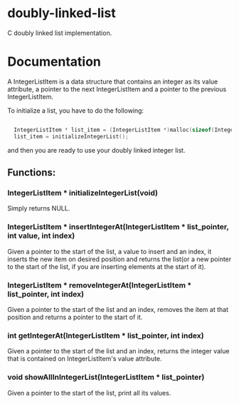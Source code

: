 # doubly-linked-list
C doubly linked list implementation.

# Documentation

  A IntegerListItem is a data structure that contains an integer as its value attribute, a pointer to the next IntegerListItem and a pointer to the previous IntegerListItem.
  
  To initialize a list, you have to do the following:

```C

  IntegerListItem * list_item = (IntegerListItem *)malloc(sizeof(IntegerListItem));
  list_item = initializeIntegerList();

````

and then you are ready to use your doubly linked integer list.

## Functions: 

### IntegerListItem * initializeIntegerList(void)
Simply returns NULL.

### IntegerListItem * insertIntegerAt(IntegerListItem * list_pointer, int value, int index)
Given a pointer to the start of the list, a value to insert and an index, it inserts the new item on desired position and returns the list(or a new pointer to the start of the list, if you are inserting elements at the start of it).

### IntegerListItem * removeIntegerAt(IntegerListItem * list_pointer, int index)
Given a pointer to the start of the list and an index, removes the item at that position and returns a pointer to the start of it.

### int getIntegerAt(IntegerListItem * list_pointer, int index)
Given a pointer to the start of the list and an index, returns the integer value that is contained on IntegerListItem's value attribute.

### void showAllInIntegerList(IntegerListItem * list_pointer)
Given a pointer to the start of the list, print all its values.
